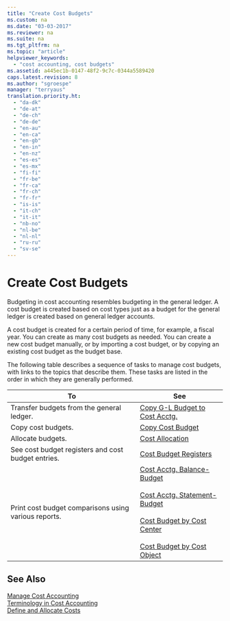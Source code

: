 ```yaml
---
title: "Create Cost Budgets"
ms.custom: na
ms.date: "03-03-2017"
ms.reviewer: na
ms.suite: na
ms.tgt_pltfrm: na
ms.topic: "article"
helpviewer_keywords: 
  - "cost accounting, cost budgets"
ms.assetid: a445ec1b-0147-48f2-9c7c-0344a5589420
caps.latest.revision: 8
ms.author: "sgroespe"
manager: "terryaus"
translation.priority.ht: 
  - "da-dk"
  - "de-at"
  - "de-ch"
  - "de-de"
  - "en-au"
  - "en-ca"
  - "en-gb"
  - "en-in"
  - "en-nz"
  - "es-es"
  - "es-mx"
  - "fi-fi"
  - "fr-be"
  - "fr-ca"
  - "fr-ch"
  - "fr-fr"
  - "is-is"
  - "it-ch"
  - "it-it"
  - "nb-no"
  - "nl-be"
  - "nl-nl"
  - "ru-ru"
  - "sv-se"
---
```

# Create Cost Budgets
Budgeting in cost accounting resembles budgeting in the general ledger. A cost budget is created based on cost types just as a budget for the general ledger is created based on general ledger accounts.  
  
 A cost budget is created for a certain period of time, for example, a fiscal year. You can create as many cost budgets as needed. You can create a new cost budget manually, or by importing a cost budget, or by copying an existing cost budget as the budget base.  
  
 The following table describes a sequence of tasks to manage cost budgets, with links to the topics that describe them. These tasks are listed in the order in which they are generally performed.  
  
|To|See|  
|--------|---------|  
|Transfer budgets from the general ledger.|[Copy G\-L Budget to Cost Acctg.](../Topic/\($%20B_1135%20Copy%20G-L%20Budget%20to%20Cost%20Acctg.%20$\).md)|  
|Copy cost budgets.|[Copy Cost Budget](../Topic/\($%20B_1134%20Copy%20Cost%20Budget%20$\).md)|  
|Allocate budgets.|[Cost Allocation](../Finance/-$-b_1131-cost-allocation-$-.md)|  
|See cost budget registers and cost budget entries.|[Cost Budget Registers](assetId:///95124833-95f3-46d9-a5e6-5f4c0017b69a)|  
|Print cost budget comparisons using various reports.|[Cost Acctg. Balance\-Budget](../Topic/\($%20R_1138%20Cost%20Acctg.%20Balance-Budget%20$\).md)<br /><br /> [Cost Acctg. Statement\-Budget](../Topic/\($%20R_1133%20Cost%20Acctg.%20Statement-Budget%20$\).md)<br /><br /> [Cost Budget by Cost Center](assetId:///e00b9f1a-d385-4386-82aa-11b0491441af)<br /><br /> [Cost Budget by Cost Object](assetId:///76e683e4-c527-4640-8611-8a63c75f37aa)|  
  
## See Also  
 [Manage Cost Accounting](../Finance/manage-cost-accounting.md)   
 [Terminology in Cost Accounting](../Finance/terminology-in-cost-accounting.md)   
 [Define and Allocate Costs](../Finance/define-and-allocate-costs.md)